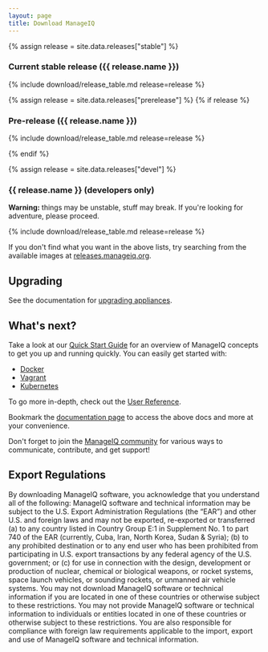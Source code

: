 ```yaml
---
layout: page
title: Download ManageIQ
---
```


{% assign release = site.data.releases["stable"] %}

### Current stable release ({{ release.name }})

{% include download/release_table.md release=release %}

{% assign release = site.data.releases["prerelease"] %}
{% if release %}

### Pre-release ({{ release.name }})

{% include download/release_table.md release=release %}

{% endif %}

{% assign release = site.data.releases["devel"] %}

### {{ release.name }} (developers only)

**Warning:** things may be unstable, stuff may break. If you're looking for adventure, please proceed.

{% include download/release_table.md release=release %}

If you don't find what you want in the above lists, try searching from the available images at [releases.manageiq.org][].

## Upgrading

See the documentation for [upgrading appliances](/docs/reference/latest/upgrading_appliances/index.html).

## What's next?

Take a look at our [Quick Start Guide][] for an overview of ManageIQ concepts to get you up and running quickly. You can easily get started with:

- [Docker][]
- [Vagrant][]
- [Kubernetes][]

To go more in-depth, check out the [User Reference][].

Bookmark the [documentation page][] to access the above docs and more at your convenience.

Don't forget to join the [ManageIQ community][] for various ways to communicate, contribute, and get support!

## Export Regulations

By downloading ManageIQ software, you acknowledge that you understand all of the following: ManageIQ software and technical information may be subject to the U.S. Export Administration Regulations (the “EAR”) and other U.S. and foreign laws and may not be exported, re-exported or transferred (a) to any country listed in Country Group E:1 in Supplement No. 1 to part 740 of the EAR (currently, Cuba, Iran, North Korea, Sudan & Syria); (b) to any prohibited destination or to any end user who has been prohibited from participating in U.S. export transactions by any federal agency of the U.S. government; or (c) for use in connection with the design, development or production of nuclear, chemical or biological weapons, or rocket systems, space launch vehicles, or sounding rockets, or unmanned air vehicle systems. You may not download ManageIQ software or technical information if you are located in one of these countries or otherwise subject to these restrictions. You may not provide ManageIQ software or technical information to individuals or entities located in one of these countries or otherwise subject to these restrictions. You are also responsible for compliance with foreign law requirements applicable to the import, export and use of ManageIQ software and technical information.

[releases.manageiq.org]: http://releases.manageiq.org/index.html
[Quick Start Guide]:     /docs/get-started/
[Docker]:                /docs/get-started/docker
[Vagrant]:               /docs/get-started/vagrant
[Kubernetes]:            /docs/get-started/kubernetes
[User Reference]:        /docs/reference/
[documentation page]:    /docs/
[ManageIQ community]:    /community/
